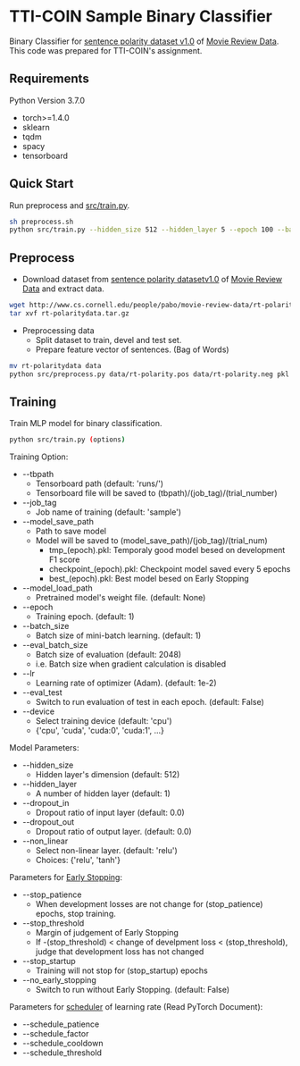 # TTI-COIN Sample Binary Classifier

Binary Classifier for [sentence polarity dataset v1.0](http://www.cs.cornell.edu/people/pabo/movie-review-data/rt-polaritydata.tar.gz) of [Movie Review Data](http://www.cs.cornell.edu/people/pabo/movie-review-data/).
This code was prepared for TTI-COIN's assignment.

## Requirements

Python Version 3.7.0

- torch>=1.4.0
- sklearn
- tqdm
- spacy
- tensorboard

## Quick Start

Run preprocess and [src/train.py](src/train.py).

```sh
sh preprocess.sh
python src/train.py --hidden_size 512 --hidden_layer 5 --epoch 100 --batch_size 32 --lr 1e-2 --eval_test --device cuda:0
```

## Preprocess

- Download dataset from [sentence polarity datasetv1.0](http://www.cs.cornell.edu/people/pabo/movie-review-data/rt-polaritydata.tar.gz) of [Movie Review Data](http://www.cs.cornell.edu/people/pabo/movie-review-data/) and extract data.

```sh
wget http://www.cs.cornell.edu/people/pabo/movie-review-data/rt-polaritydata.tar.gz
tar xvf rt-polaritydata.tar.gz
```

- Preprocessing data
  - Split dataset to train, devel and test set.
  - Prepare feature vector of sentences. (Bag of Words)

```sh
mv rt-polaritydata data
python src/preprocess.py data/rt-polarity.pos data/rt-polarity.neg pkl
```

## Training

Train MLP model for binary classification.

```sh
python src/train.py (options)
```

Training Option:

- --tbpath
  - Tensorboard path (default: 'runs/')
  - Tensorboard file will be saved to (tbpath)/(job_tag)/(trial_number)
- --job_tag
  - Job name of training (default: 'sample')
- --model_save_path
  - Path to save model
  - Model will be saved to (model_save_path)/(job_tag)/(trial_num)
    - tmp_(epoch).pkl: Temporaly good model besed on development F1 score
    - checkpoint_(epoch).pkl: Checkpoint model saved every 5 epochs
    - best_(epoch).pkl: Best model besed on Early Stopping
- --model_load_path
  - Pretrained model's weight file. (default: None)
- --epoch
  - Training epoch. (default: 1)
- --batch_size
  - Batch size of mini-batch learning. (default: 1)
- --eval_batch_size
  - Batch size of evaluation (default: 2048)
  - i.e. Batch size when gradient calculation is disabled
- --lr
  - Learning rate of optimizer (Adam). (default: 1e-2)
- --eval_test
  - Switch to run evaluation of test in each epoch. (default: False)
- --device
  - Select training device (default: 'cpu')
  - {'cpu', 'cuda', 'cuda:0', 'cuda:1', ...}

Model Parameters:

- --hidden_size
  - Hidden layer's dimension (default: 512)
- --hidden_layer 
  - A number of hidden layer (default: 1)
- --dropout_in
  - Dropout ratio of input layer (default: 0.0)
- --dropout_out
  - Dropout ratio of output layer. (default: 0.0)
- --non_linear
  - Select non-linear layer. (default: 'relu')
  - Choices: {'relu', 'tanh'}

Parameters for [Early Stopping](https://en.wikipedia.org/wiki/Early_stopping):

- --stop_patience
  - When development losses are not change for (stop_patience) epochs, stop training.
- --stop_threshold
  - Margin of judgement of Early Stopping
  - If -(stop_threshold) < change of develpment loss < (stop_threshold), judge that development loss has not changed
- --stop_startup
  - Training will not stop for (stop_startup) epochs
- --no_early_stopping
  - Switch to run without Early Stopping. (default: False)

Parameters for [scheduler](https://pytorch.org/docs/stable/optim.html?highlight=pla#torch.optim.lr_scheduler.ReduceLROnPlateau) of learning rate (Read PyTorch Document):

- --schedule_patience
- --schedule_factor
- --schedule_cooldown
- --schedule_threshold
